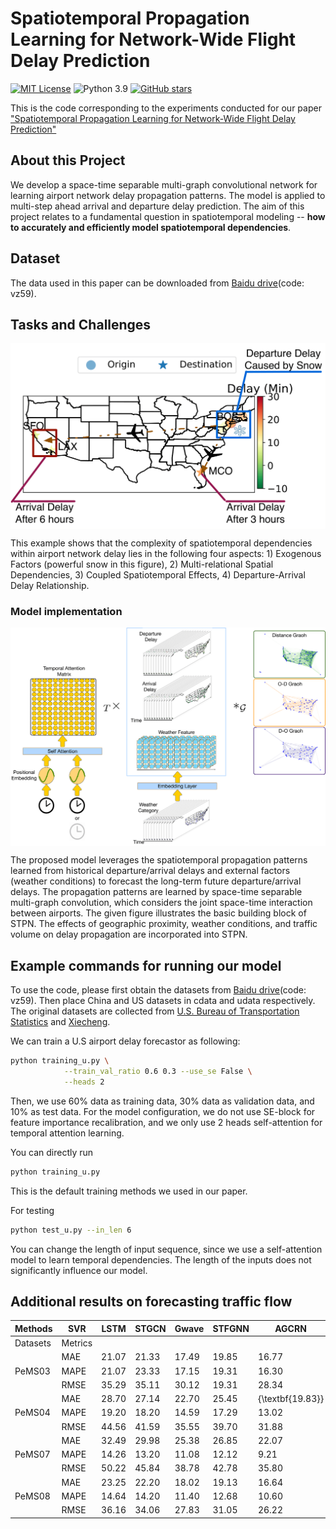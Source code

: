 # Spatiotemporal Propagation Learning for Network-Wide Flight Delay Prediction

[![MIT License](https://img.shields.io/badge/license-MIT-green.svg)](https://opensource.org/licenses/MIT)
![Python 3.9](https://img.shields.io/badge/Python-3.9-blue.svg)
[![GitHub stars](https://img.shields.io/github/stars/Kaimaoge/STPN.svg?logo=github&label=Stars&logoColor=white)](https://github.com/Kaimaoge/STPN)

This is the code corresponding to the experiments conducted for our paper ["Spatiotemporal Propagation Learning for Network-Wide Flight Delay Prediction"](https://arxiv.org/abs/2207.06959)

About this Project
--------------
We develop a space-time separable multi-graph convolutional network for learning airport network delay propagation patterns. The model is applied to multi-step ahead arrival and departure delay prediction. The aim of this project relates to a fundamental question in spatiotemporal modeling -- **how to accurately and efficiently model spatiotemporal dependencies**. 

Dataset
--------------
The data used in this paper can be downloaded from [Baidu drive](https://pan.baidu.com/s/13siqq4ffpxhvootkJKvgbw)(code: vz59). 

Tasks and Challenges
--------------

<p align="center">
<img align="middle" src="https://github.com/Kaimaoge/STPN/blob/main/image/delay_propagation.png" width="600" />
</p>

This example shows that the complexity of spatiotemporal dependencies within airport network delay lies in the following four aspects: 1) Exogenous Factors (powerful snow in this figure), 2) Multi-relational Spatial Dependencies, 3) Coupled Spatiotemporal Effects, 4) Departure-Arrival Delay Relationship.


### Model implementation

<p align="center">
<img align="middle" src="https://github.com/Kaimaoge/STPN/blob/main/image/framework.png" width="700" />
</p>

The proposed model leverages the spatiotemporal propagation patterns learned from historical departure/arrival delays and external factors (weather conditions) to forecast the long-term future departure/arrival delays. The propagation patterns are learned by space-time separable multi-graph convolution, which considers the joint space-time interaction between airports. The given figure illustrates the basic building block of STPN. The effects of geographic proximity, weather conditions, and traffic volume on delay propagation are incorporated into STPN.

Example commands for running our model
--------------

To use the code, please first obtain the datasets from [Baidu drive](https://pan.baidu.com/s/13siqq4ffpxhvootkJKvgbw)(code: vz59). Then place China and US datasets in cdata and udata respectively. The original datasets are collected from [U.S. Bureau of Transportation Statistics](https://www.transtats.bts.gov) and [Xiecheng](https://pan.baidu.com/s/1dEPyMGh#list/path=\%2F).

We can train a U.S airport delay forecastor as following:

```bash
python training_u.py \
			--train_val_ratio 0.6 0.3 --use_se False \
			--heads 2
```
Then, we use 60% data as training data, 30% data as validation data, and 10% as test data. For the model configuration, we do not use SE-block for feature importance recalibration, and we only use 2 heads self-attention for temporal attention learning.

You can directly run 
```bash
python training_u.py
```
This is the default training methods we used in our paper.

For testing
```bash
python test_u.py --in_len 6
```
You can change the length of input sequence, since we use a self-attention model to learn temporal dependencies. The length of the inputs does not significantly influence our model.

Additional results on forecasting traffic flow
--------------
| Methods | SVR | LSTM | STGCN | Gwave | STFGNN | AGCRN | STPN |
|-----------------------------|----------------------|-----------------------|------------------------|------------------------|-------------------------|------------------------|-----------------------|
| Datasets                    | Metrics              |                       |                        |                        |                         |                        |                       |                  |
|     | MAE                  | 21.07                 | 21.33                  | 17.49                  | 19.85                   | 16.77                  | 15.98                 | 15.74} |
|     PeMS03                         | MAPE                 | 21.07                 | 23.33                  | 17.15                  | 19.31                   | 16.30                  | 15.23      | 16.40            |
|                             | RMSE                 | 35.29                 | 35.11                  | 30.12                  | 19.31                   | 28.34                  | 28.25                 | 24.63 |
|       | MAE                  | 28.70                 | 27.14                  | 22.70                  | 25.45                   | {\textbf{19.83}}       | 19.83      | 20.38            |
|     PeMS04                        | MAPE                 | 19.20                 | 18.20                  | 14.59                  | 17.29                   | 13.02                  | 12.97      | 13.28            |
|                             | RMSE                 | 44.56                 | 41.59                  | 35.55                  | 39.70                   | 31.88       | 32.30                 | 32.52            |
|     | MAE                  | 32.49                 | 29.98                  | 25.38                  | 26.85                   | 22.07                  | 22.37                 | 22.29 |
|  PeMS07                            | MAPE                 | 14.26                 | 13.20                  | 11.08                  | 12.12                   | 9.21                   | 9.21                  | 9.61             |
|                             | RMSE                 | 50.22                 | 45.84                  | 38.78                  | 42.78                   | 35.80                  | 36.55                 | 34.97 |
|       | MAE                  | 23.25                 | 22.20                  | 18.02                  | 19.13                   | 16.64                  | 15.95      | 16.50            |
|   PeMS08                          | MAPE                 | 14.64                 | 14.20                  | 11.40                  | 12.68                   | 10.60                  | 10.09     | 10.54            |
|                             | RMSE                 | 36.16                 | 34.06                  | 27.83                  | 31.05                   | 26.22                  | 25.22     | 25.90            |


